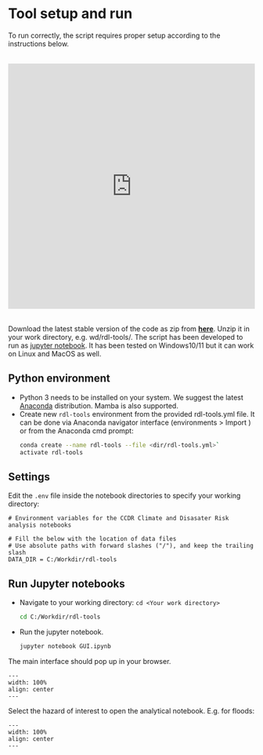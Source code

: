 # Tool setup and run
To run correctly, the script requires proper setup according to the instructions below.

<div style="text-align: center; margin: 2rem 0; width: 100%;">
  <iframe 
    width="100%" 
    height="500" 
    src="https://www.youtube.com/embed/fC8DOomy620" 
    title="Tool Setup Tutorial" 
    frameborder="0" 
    allow="accelerometer; autoplay; clipboard-write; encrypted-media; gyroscope; picture-in-picture; web-share" 
    allowfullscreen>
  </iframe>
</div>

Download the latest stable version of the code as zip from [**here**](https://github.com/GFDRR/CCDR-tools/tree/main/tools/code). Unzip it in your work directory, e.g. wd/rdl-tools/.
The script has been developed to run as [jupyter notebook](https://jupyter.org/). It has been tested on Windows10/11 but it can work on Linux and MacOS as well.

## Python environment
- Python 3 needs to be installed on your system. We suggest the latest [Anaconda](https://www.anaconda.com/download) distribution. Mamba is also supported.
- Create new `rdl-tools` environment from the provided rdl-tools.yml file. It can be done via Anaconda navigator interface (environments > Import ) or from the Anaconda cmd prompt:
  ```bash
  conda create --name rdl-tools --file <dir/rdl-tools.yml>`
  activate rdl-tools
  ```

## Settings
Edit the `.env` file inside the notebook directories to specify your working directory:

```
# Environment variables for the CCDR Climate and Disasater Risk analysis notebooks

# Fill the below with the location of data files
# Use absolute paths with forward slashes ("/"), and keep the trailing slash
DATA_DIR = C:/Workdir/rdl-tools
```

## Run Jupyter notebooks
- Navigate to your working directory: `cd <Your work directory>`
  ```bash
  cd C:/Workdir/rdl-tools
  ```
- Run the jupyter notebook.
  ```bash
  jupyter notebook GUI.ipynb
  ```
The main interface should pop up in your browser.

```{figure} images/GUI.jpg
---
width: 100%
align: center
---
```
Select the hazard of interest to open the analytical notebook. E.g. for floods:

```{figure} images/GUI_F3.png
---
width: 100%
align: center
---
```